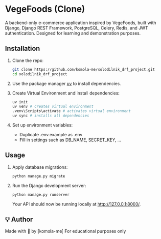 # VegeFoods (Clone)

A backend-only e-commerce application inspired by VegeFoods, built with Django, Django REST Framework, PostgreSQL, Celery, Redis, and JWT authentication. Designed for learning and demonstration purposes.

## Installation

1. Clone the repo:
   ```bash
   git clone https://github.com/komola-me/xolodilnik_drf_project.git
   cd xolodilnik_drf_project
   ```

2. Use the package manager [uv](https://docs.astral.sh/uv/getting-started/installation/) to install dependencies.

3. Create Virtual Environment and install dependencies:
   ```bash
   uv init
   uv venv # creates virtual environment
   .venv\Scripts\activate # activates virtual environment
   uv sync # installs all dependencies
   ```

4. Set up environment variables:
   - Duplicate .env.example as .env
   - Fill in settings such as DB_NAME, SECRET_KEY, ...


## Usage
1. Apply database migrations:
   ```bash
   python manage.py migrate
   ```
2. Run the Django development server:
   ```bash
   python manage.py runserver
   ```
   Your API should now be running locally at http://127.0.0.1:8000/.



## 💡 Author
Made with 💙 by [komola-me]
For educational purposes only